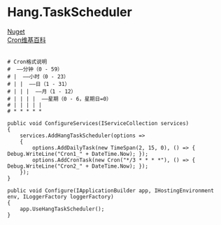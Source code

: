 # Hang.TaskScheduler
[Nuget](https://www.nuget.org/packages/Hang.TaskScheduler/)  
[Cron维基百科](https://zh.wikipedia.org/wiki/Cron)  
  
```
# Cron格式说明
#  ——分钟（0 - 59）
# |  ——小时（0 - 23）
# | |  ——日（1 - 31）
# | | |  ——月（1 - 12）
# | | | |  ——星期（0 - 6，星期日=0）
# | | | | |
# * * * * * 
```
  
```
public void ConfigureServices(IServiceCollection services)
{
    services.AddHangTaskScheduler(options =>
    {
        options.AddDailyTask(new TimeSpan(2, 15, 0), () => { Debug.WriteLine("Cron1_" + DateTime.Now); });
        options.AddCronTask(new Cron("*/3 * * * *"), () => { Debug.WriteLine("Cron2_" + DateTime.Now); });
    });
}

public void Configure(IApplicationBuilder app, IHostingEnvironment env, ILoggerFactory loggerFactory)
{
    app.UseHangTaskScheduler();
}
```
